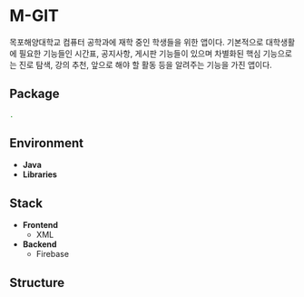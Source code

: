 # M-GIT

목포해양대학교 컴퓨터 공학과에 재학 중인 학생들을 위한 앱이다. 기본적으로 대학생활에 필요한 기능들인 시간표, 공지사항, 게시판 기능들이 있으며 차별화된 핵심 기능으로는 진로 탐색, 강의 추천, 앞으로 해야 할 활동 등을 알려주는 기능을 가진 앱이다.

## Package
```bash
.
``` 
    
## Environment
- **Java**
- **Libraries**

## Stack
- **Frontend**
    - XML
- **Backend**
    - Firebase

## Structure
